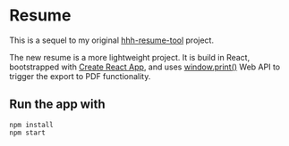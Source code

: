# Resume

This is a sequel to my original [hhh-resume-tool](https://github.com/inesea/hhh-resume-tool) project. 

The new resume is a more lightweight project. It is build in React, bootstrapped with [Create React App](https://github.com/facebook/create-react-app), and uses [window.print()](https://developer.mozilla.org/en-US/docs/Web/API/Window/print) Web API to trigger the export to PDF functionality.

## Run the app with

```
npm install
npm start
```
